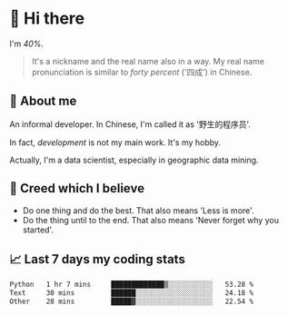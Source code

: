# 👋 Hi there

I'm *40%*.

> It's a nickname and the real name also in a way.
> My real name pronunciation is similar to *forty percent* ('四成') in Chinese.

## :speech_balloon: About me

An informal developer. In Chinese, I'm called it as '野生的程序员'.

In fact, _development_ is not my main work. It's my hobby.

Actually, I'm a data scientist, especially in geographic data mining.

## :see_no_evil: Creed which I believe

- Do one thing and do the best. That also means 'Less is more'.
- Do the thing until to the end. That also means 'Never forget why you started'.

## :chart_with_upwards_trend: Last 7 days my coding stats

<!--START_SECTION:waka-->

```txt
Python   1 hr 7 mins     █████████████▒░░░░░░░░░░░   53.28 %
Text     30 mins         ██████░░░░░░░░░░░░░░░░░░░   24.18 %
Other    28 mins         █████▓░░░░░░░░░░░░░░░░░░░   22.54 %
```

<!--END_SECTION:waka-->
